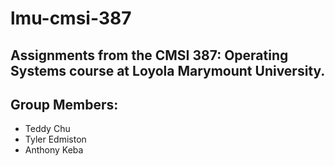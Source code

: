 # lmu-cmsi-387
## Assignments from the CMSI 387: Operating Systems course at Loyola Marymount University.
## Group Members:
- Teddy Chu
- Tyler Edmiston
- Anthony Keba
